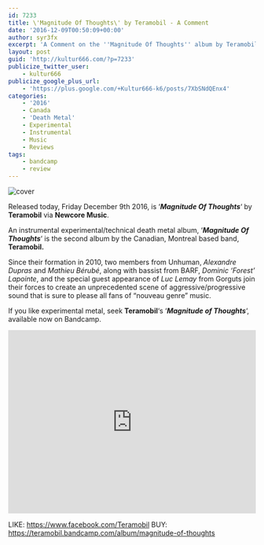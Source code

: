 ```yaml
---
id: 7233
title: \'Magnitude Of Thoughts\' by Teramobil - A Comment
date: '2016-12-09T00:50:09+00:00'
author: syr3fx
excerpt: 'A Comment on the ''Magnitude Of Thoughts'' album by Teramobil (2016).'
layout: post
guid: 'http://kultur666.com/?p=7233'
publicize_twitter_user:
    - kultur666
publicize_google_plus_url:
    - 'https://plus.google.com/+Kultur666-k6/posts/7XbSNdQEnx4'
categories:
    - '2016'
    - Canada
    - 'Death Metal'
    - Experimental
    - Instrumental
    - Music
    - Reviews
tags:
    - bandcamp
    - review
---
```


![cover](http://localhost:8080/wp-content/uploads/2016/12/cover1.jpg)

Released today, Friday December 9th 2016, is ‘***Magnitude Of Thoughts***‘ by **Teramobil** via **Newcore Music**.

An instrumental experimental/technical death metal album, ‘***Magnitude Of Thoughts***‘ is the second album by the Canadian, Montreal based band, **Teramobil.**

Since their formation in 2010, two members from Unhuman, *Alexandre Dupras* and *Mathieu Bérubé*, along with bassist from BARF, *Dominic ‘Forest’ Lapointe*, and the special guest appearance of *Luc Lemay* from Gorguts join their forces to create an unprecedented scene of aggressive/progressive sound that is sure to please all fans of “nouveau genre” music.

If you like experimental metal, seek **Teramobil**‘s ‘***Magnitude of Thoughts***‘, available now on Bandcamp.

<iframe style="border: 0; width: 100%; height: 373px;" src="https://bandcamp.com/EmbeddedPlayer/album=3012333143/size=large/bgcol=333333/linkcol=e99708/tracklist=false/transparent=true/" seamless></iframe>

LIKE: <https://www.facebook.com/Teramobil>
BUY: <https://teramobil.bandcamp.com/album/magnitude-of-thoughts>